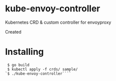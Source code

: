 # kube-envoy-controller
Kubernetes CRD &amp; custom controller for envoyproxy

Created

# Installing
````$ go get github.com/starizard/kube-envoy-controller
 $ go build
 $ kubectl apply -f crds/ sample/
`$ ./kube-envoy-controller````


